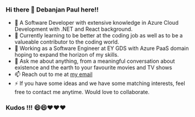 ### Hi there 👋 Debanjan Paul here!!

<!--
**debanjanpaul10/debanjanpaul10** is a ✨ _special_ ✨ repository because its `README.md` (this file) appears on your GitHub profile.

Here are some ideas to get you started:

- 🔭 I’m currently working on ...
- 🌱 I’m currently learning ...
- 👯 I’m looking to collaborate on ...
- 🤔 I’m looking for help with ...
- 💬 Ask me about ...
- 📫 How to reach me: ...
- 😄 Pronouns: ...
- ⚡ Fun fact: ...
-->
- 🔭 A Software Developer with extensive knowledge in Azure Cloud Development with .NET and React background.
- 🌱 Currently learning to be better at the coding job as well as to be a valueable contributor to the coding world.
- 👯 Working as a Software Engineer at EY GDS with Azure PaaS domain hoping to expand the horizon of my skills.
- 💬 Ask me about anything, from a meaningful conversation about existence and the earth to your favourite movies and TV shows
- 📫 Reach out to me at <a href="mailto:debanjanpaul10@gmail.com" target="_blank">my email</a>
- ⚡ If you have some ideas and we have some matching interests, feel free to contact me anytime. Would love to collaborate.

### Kudos !!! 😄😄❤️❤️❤️
